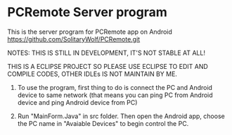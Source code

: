 # PCRemote Server program
This is the server program for PCRemote app on Android
https://github.com/SolitaryWolf/PCRemote.git

NOTES: THIS IS STILL IN DEVELOPMENT, IT'S NOT STABLE AT ALL!

THIS IS A ECLIPSE PROJECT SO PLEASE USE ECLIPSE TO EDIT AND COMPILE CODES, OTHER IDLEs IS NOT MAINTAIN BY ME.

1. To use the program, first thing to do is connect the PC and Android device to same network (that means you can ping PC from Android device and ping Android device from PC)

2. Run "MainForm.Java" in src folder. Then open the Android app, choose the PC name in "Avaiable Devices" to begin control the PC.

